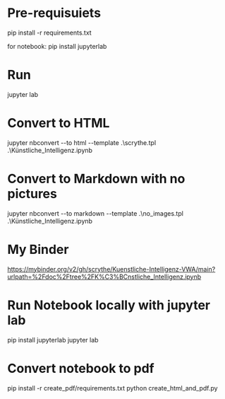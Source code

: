 # Pre-requisuiets

pip install -r requirements.txt

for notebook:
pip install jupyterlab

# Run

jupyter lab

# Convert to HTML

jupyter nbconvert --to html --template .\scrythe.tpl .\Künstliche_Intelligenz.ipynb

# Convert to Markdown with no pictures

jupyter nbconvert --to markdown --template .\no_images.tpl .\Künstliche_Intelligenz.ipynb

# My Binder

https://mybinder.org/v2/gh/scrythe/Kuenstliche-Intelligenz-VWA/main?urlpath=%2Fdoc%2Ftree%2FK%C3%BCnstliche_Intelligenz.ipynb

# Run Notebook locally with jupyter lab

pip install jupyterlab
jupyter lab

# Convert notebook to pdf

pip install -r create_pdf/requirements.txt
python create_html_and_pdf.py
